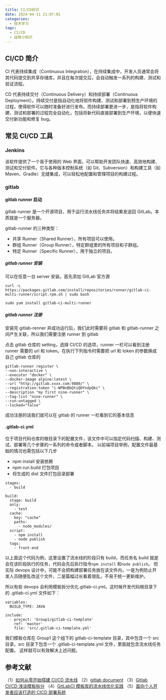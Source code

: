 ```yaml
---
title: CI/CD初识
date: 2024-04-11 21:07:01
categories:
  - 技术学习
tags:
  - CI/CD
  - 运维小知识
---
```


## CI/CD 简介

CI 代表持续集成（Continuous Integration），在持续集成中，开发人员通常会将其代码提交到共享存储库，并且在每次提交后，会自动触发一系列的构建、测试和验证流程。

CD 代表持续交付（Continuous Delivery）和持续部署（Continuous Deployment）。持续交付是指自动化地将软件构建、测试和部署到预生产环境的过程，使得软件可以随时准备好进行发布。而持续部署更进一步，是指将软件构建、测试和部署的过程完全自动化，包括将新代码直接部署到生产环境，以便快速交付新功能和修复 bug。

## 常见 CI/CD 工具

### Jenkins

该软件提供了一个易于使用的 Web 界面，可以帮助开发团队快速、高效地构建、测试和交付软件。它与各种版本控制系统（如 Git、Subversion）和构建工具（如 Maven、Gradle）无缝集成，可以轻松地配置和管理项目的构建过程。

### gitlab

#### gitlab runner 启动

gitlab runner 是一个开源项目，用于运行流水线任务并将结果发送回 GitLab。本质就是一个服务器。

gitlab-runner 的三种类型：

- 共享 Runner（Shared Runner），所有项目可以使用。
- 群组 Runner（Group Runner），特定群组里的所有项目和子群组。
- 特定 Runner（Specific Runner），用于独立的项目。

##### gitlab runner 安装

可以在任意一台 server 安装。首先添加 GitLab 官方源

```
curl -L https://packages.gitlab.com/install/repositories/runner/gitlab-ci-multi-runner/script.rpm.sh | sudo bash

sudo yum install gitlab-ci-multi-runner
```

##### gitlab runner 注册

安装完 gitlab-renner 并成功运行后，我们此时需要将 gitlab 和 gitlab-runner 之间产生关联，所以我们需要注册 runner 到 gitlab

点击 gitlab 仓库的 setting，选择 CI/CD 的选项，runner 一栏可以看到注册 runner 需要的 url 和 token。在执行下列指令时需要把 url 和 token 的参数换成自己 gitlab 仓库的

```
gitlab-runner register \
--non-interactive \
--executor "docker" \
--docker-image alpine:latest \
--url "http://gitlab.xxxx.com:9880/" \
--registration-token "i-WPBnBbQtiQDYndpQkc" \
--description "my first nine-runner" \
--tag-list "nine-runner" \
--run-untagged \
--locked="false"
```

成功注册的话我们就可以在 gitlab 的 runner 一栏看到它的基本信息

#### .gitlab-ci.yml

位于项目代码仓库的根目录下的配置文件，该文件中可以指定代码扫描、构建、测试、部署等几个步骤的一系列的命令或者脚本。
以前端项目举例，配置文件最基础的情况也需包括以下几步

- npm install 安装依赖
- npm run build 打包项目
- 将生成的 dist 文件打包目录部署

```
stages:
  - build

build:
  stage: build
  only:
    - test
  cache:
    key: "cache"
    paths:
      - node_modules/
  script:
    - npm install
    - node publish
  tags:
    - front-end
```

以上面这个代码为例，这里设置了流水线的阶段只有 build，而任务名 build 就是会在该阶段执行的任务，代码会先后执行指令`npm install` 和`node publish`。
但实际 devops 设计中，可能不会把构建部署任务放在该文件内，一是为例防止开发人员随便乱改这个文件，二是篇幅过长看着很乱，不易于统一更新维护。

所以有些 devops 会利用模板拆分优化.gitlab-ci.yml。这时候开发代码根目录下的 .gitlab-ci.yml 文件如下：

```
variables:
  BUILD_TYPE: JAVA

include:
  - project: 'Group1/gitlab-ci-template'
    ref: 'master'
    file: 'src/.gitlab-ci-template.yml'
```

我们模板仓库在 Group1 这个组下的 gitlab-ci-template 目录，其中包含一个 src 目录，src 目录下包含一个 .gitlab-ci-template.yml 文件，里面就包含流水线任务配置。
这样就可以有效解决上述问题。

## 参考文献

（1）[如何从零开始搭建 CI/CD 流水线](https://www.infoq.cn/article/WHt0wFMDRrBU-dtkh1Xp/)
（2）[gitlab document](https://docs.gitlab.com/ee/ci/yaml/#includeproject)
（3）[Gitlab CI/CD 浅谈模板拆分](https://zhuanlan.zhihu.com/p/453140826)
（4）[GitLabCI 模板库的流水线优化实践](https://cloud.tencent.com/developer/article/1925580)
（5）[面向个人开发者应该打造的 CICD 部署系统](https://juejin.cn/post/7137143919418015751?searchId=20240407153905A10825B44CD86F030868#heading-20)
